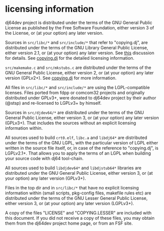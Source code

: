 # licensing information

dj64dev project is distributed under the terms of the
GNU General Public License as published by the Free Software Foundation,
either version 3 of the License, or (at your option) any later version.

Sources in `src/libc/*` and `src/include/*` that refer to "copying.dj",
are distributed under the terms of the GNU Library General Public License,
either version 2.1, or (at your option) any later version.
See
[this](https://www.delorie.com/archives/browse.cgi?p=djgpp/2024/06/29/04:14:46)
discussion for details. See [copying.dj](copying.dj/copying.dj) for
the detailed licensing information.

`src/makemake.c` and `src/mkstubs.c` are distributed under
the terms of the GNU General Public License, either version 2, or
(at your option) any later version (GPLv2+).
See [copying.dj](copying.dj/copying.dj) for more information.

All files in `src/libc/*` and `src/include/*` are using the
LGPL-compatible licenses.
Files ported from fdpp or comcom32 projects and originally distributed
under GPLv3+, were donated to dj64dev project by their author (@stsp)
and re-licensed to LGPLv3+ by himself.

Sources in `src/djdev64/*` are distributed under the terms of the
GNU General Public License, either version 3, or (at your option)
any later version (GPLv3+). That includes the sources without an
explicit licensing information within.

All sources used to build `crt0.elf`, `libc.a` and `libdj64*`
are distributed under the terms of the GNU LGPL, with the particular
version of LGPL either written in the source file itself, or, in case
of the reference to "copying.dj", is LGPLv2.1+. That allows you to
apply the terms of an LGPL when building your source code with dj64
tool-chain.

All sources used to build `libdjdev64*` and `libdjstub64*` libraries
are distributed under the GNU General Public License, either version 3,
or (at your option) any later version (GPLv3+).

Files in the top dir and in `src/libc/*` that have no explicit licensing
information within (small scripts, pkg-config files, makefile rules etc)
are distributed under the terms of the GNU Lesser General Public License,
either version 3, or (at your option) any later version (LGPLv3+).

A copy of the files "LICENSE" and "COPYING.LESSER" are included with this
document. If you did not receive a copy of these files, you may
obtain them from the dj64dev project home page, or from an FSF site.
